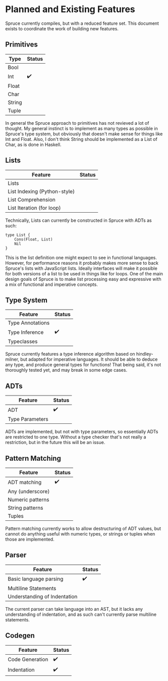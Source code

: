 # Planned and Existing Features

Spruce currently compiles, but with a reduced feature set. This document
exists to coordinate the work of building new features.

## Primitives

| Type | Status |
|------|--------|
| Bool | |
| Int | :heavy_check_mark: |
| Float| |
| Char | |
| String | |
| Tuple | |

In general the Spruce approach to primitives has not revieved a lot of
thought. My general instinct is to implement as many types as possible in
Spruce's type system, but obviously that doesn't make sense for things like
Int and Float. Also, I don't think String should be implemented as a List of
Char, as is done in Haskell.

## Lists

| Feature | Status |
|---------|--------|
| Lists | |
| List Indexing (Python-style) | |
| List Comprehension | |
| List Iteration (for loop) | |

Technically, Lists can currently be constructed in Spruce with ADTs as such:

```
type List {
    Cons(Float, List)
    Nil
}
```

This is the list definition one might expect to see in functional languages.
However, for performance reasons it probably makes more sense to back Spruce's
lists with JavaScript lists. Ideally interfaces will make it possible for both
versions of a list to be used in things like for loops. One of the main design
goals of Spruce is to make list processing easy and expressive with a mix of
functional and imperative concepts.

## Type System

| Feature | Status |
|---------|--------|
| Type Annotations | |
| Type Inference | :heavy_check_mark: |
| Typeclasses | |

Spruce currently features a type inference algorithm based on hindley-milner,
but adapted for imperative languages. It should be able to deduce any type,
and produce general types for functions! That being said, it's not thoroughly
tested yet, and may break in some edge cases.

## ADTs

| Feature | Status |
|---------|--------|
| ADT | :heavy_check_mark: |
| Type Parameters | |

ADTs are implemented, but not with type parameters, so essentially ADTs are
restricted to one type. Without a type checker that's not really a
restriction, but in the future this will be an issue.

## Pattern Matching

| Feature | Status |
|---------|--------|
| ADT matching | :heavy_check_mark: |
| Any (underscore) | |
| Numeric patterns | |
| String patterns | |
| Tuples | |

Pattern matching currently works to allow destructuring of ADT values, but
cannot do anything useful with numeric types, or strings or tuples when those
are implemented.

## Parser

| Feature | Status |
|---------|--------|
| Basic language parsing | :heavy_check_mark: |
| Multiline Statements | |
| Understanding of Indentation | |

The current parser can take language into an AST, but it lacks any
understanding of indentation, and as such can't currently parse multiline
statements.

## Codegen

| Feature | Status |
|---------|--------|
| Code Generation | :heavy_check_mark: |
| Indentation | :heavy_check_mark: |
